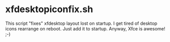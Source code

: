 # xfdesktopiconfix.sh
This script "fixes" xfdesktop layout lost on startup.
I get tired of desktop icons rearrange on reboot.
Just add it to startup.
Anyway, Xfce is awesome! ;-)

